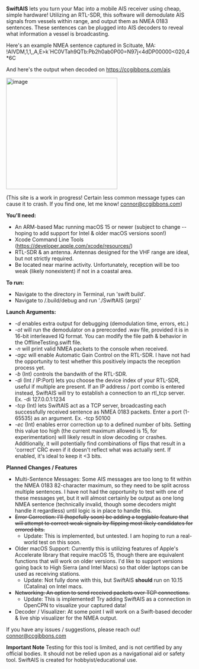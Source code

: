 **SwiftAIS** lets you turn your Mac into a mobile AIS receiver using cheap, simple hardware! Utilizing an RTL-SDR, this software will demodulate AIS signals from vessels within range, 
and output them as NMEA 0183 sentences. These sentences can be plugged into AIS decoders to reveal what information a vessel is broadcasting.

Here's an example NMEA sentence captured in Scituate, MA: !AIVDM,1,1,,A,E>k`HC0VTah9QTb:Pb2h0ab0P00=N97j<4dDP00000<020,4*6C

And here's the output when decoded on https://ccgibbons.com/ais

<img width="300" alt="image" src="https://github.com/user-attachments/assets/d9456ba9-6bcc-41e7-8e6a-a0adc0aa89f7" />

(This site is a work in progress! Certain less common message types can cause it to crash. If you find one, let me know! connor@ccgibbons.com)




**You'll need:**
* An ARM-based Mac running macOS 15 or newer (subject to change -- hoping to add support for Intel & older macOS versions soon!)
* Xcode Command Line Tools (https://developer.apple.com/xcode/resources/)
* RTL-SDR & an antenna. Antennas designed for the VHF range are ideal, but not strictly required.
* Be located near marine activity. Unfortunately, reception will be too weak (likely nonexistent) if not in a coastal area.

**To run:**
* Navigate to the directory in Terminal, run 'swift build'.
* Navigate to /.build/debug and run './SwiftAIS (args)'

**Launch Arguments:**
* *-d* enables extra output for debugging (demodulation time, errors, etc.)
* *-ot* will run the demodulator on a prerecorded .wav file, provided it is in 16-bit interleaved IQ format. You can modify the file path & behavior in the OfflineTesting.swift file.
* *-n* will print valid NMEA packets to the console when received.
* *-agc* will enable Automatic Gain Control on the RTL-SDR. I have not had the opportunity to test whether this positively impacts the reception process yet.
* *-b* (Int) controls the bandwith of the RTL-SDR. 
* *-di* (Int / IP:Port) lets you choose the device index of your RTL-SDR, useful if multiple are present. If an IP address / port combo is entered instead, SwiftAIS will try to establish a connection to an rtl_tcp server. Ex. -di 127.0.0.1:1234
* *-tcp* (Int) lets SwiftAIS act as a TCP server, broadcasting each successfully received sentence as NMEA 0183 packets. Enter a port (1-65535) as an argument. Ex. -tcp 50100
* *-ec* (Int) enables error correction up to a defined number of bits. Setting this value too high (the current maximum allowed is 15, for experimentation) will likely result in slow decoding or crashes. Additionally, it will potentially find combinations of flips that result in a 'correct' CRC even if it doesn't reflect what was actually sent. If enabled, it's ideal to keep it <3 bits.


**Planned Changes / Features**
* Multi-Sentence Messages: Some AIS messages are too long to fit within the NMEA 0183 82-character maximum, so they need to be split across multiple sentences. I have not had the opportunity to test with one of these messages yet, but it will almost certainly be output as one long NMEA sentence (technically invalid, though some decoders might handle it regardless) until logic is in place to handle this.
* ~~Error Correction: I'll (hopefully soon) be adding a togglable feature that will attempt to correct weak signals by flipping most likely candidates for errored bits.~~
    - Update: This is implemented, but untested. I am hoping to run a real-world test on this soon.
* Older macOS Support: Currently this is utilizing features of Apple's Accelerate library that require macOS 15, though there are equivalent functions that will work on older versions. I'd like to support versions going back to High Sierra (and Intel Macs) so that older laptops can be used as receiving stations.
    - Update: Not fully done with this, but SwiftAIS **should** run on 10.15 (Catalina) on Intel macs.
* ~~Networking: An option to send received packets over TCP connections.~~
    - Update: This is implemented! Try adding SwiftAIS as a connection in OpenCPN to visualize your captured data!
* Decoder / Visualizer: At some point I will work on a Swift-based decoder & live ship visualizer for the NMEA output.

If you have any issues / suggestions, please reach out! connor@ccgibbons.com 

**Important Note**
Testing for this tool is limited, and is not certified by any official bodies. It should not be relied upon as a navigational aid or safety tool. SwiftAIS is created for hobbyist/educational use.

